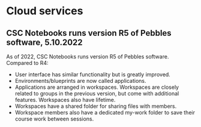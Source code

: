 # Cloud services

## CSC Notebooks runs version R5 of Pebbles software, 5.10.2022

As of 2022, CSC Notebooks runs version R5 of Pebbles software. Compared to R4:

* User interface has similar functionality but is greatly improved.
* Environments/blueprints are now called applications.
* Applications are arranged in workspaces. Workspaces are closely related to groups in the previous version, but come with additional features. Workspaces also have lifetime.
* Workspaces have a shared folder for sharing files with members.
* Workspace members also have a dedicated my-work folder to save their course work between sessions.
